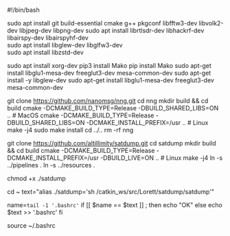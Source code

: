 #!/bin/bash

sudo apt install git build-essential cmake g++ pkgconf libfftw3-dev libvolk2-dev libjpeg-dev libpng-dev 
sudo apt install librtlsdr-dev libhackrf-dev libairspy-dev libairspyhf-dev                             
sudo apt install libglew-dev libglfw3-dev   
sudo apt install libzstd-dev   

sudo apt install xorg-dev
pip3 install Mako
pip install Mako 
sudo apt-get install libglu1-mesa-dev freeglut3-dev mesa-common-dev
sudo apt-get install -y libglew-dev
sudo apt-get install libglu1-mesa-dev freeglut3-dev mesa-common-dev       

git clone https://github.com/nanomsg/nng.git
cd nng
mkdir build && cd build
cmake -DCMAKE_BUILD_TYPE=Release -DBUILD_SHARED_LIBS=ON ..                             # MacOS
cmake -DCMAKE_BUILD_TYPE=Release -DBUILD_SHARED_LIBS=ON -DCMAKE_INSTALL_PREFIX=/usr .. # Linux
make -j4
sudo make install
cd ../..
rm -rf nng

git clone https://github.com/altillimity/satdump.git
cd satdump
mkdir build && cd build
cmake -DCMAKE_BUILD_TYPE=Release -DCMAKE_INSTALL_PREFIX=/usr -DBUILD_LIVE=ON .. # Linux
make -j4
ln -s ../pipelines . 
ln -s ../resources . 

chmod +x ./satdump

cd ~
text="alias ./satdump='sh /catkin_ws/src/Lorett/satdump/satdump'"

name=`tail -1 '.bashrc'`
if [[ $name == $text ]] ; then
    echo "OK"
else 
    echo $text >> '.bashrc'
fi

source ~/.bashrc
